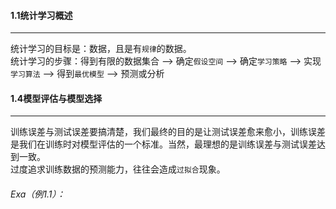 #### 1.1统计学习概述
---
统计学习的目标是：数据，且是有`规律`的数据。<br/>
统计学习的步骤：得到有限的数据集合 --> 确定`假设空间` --> 确定`学习策略` --> 实现`学习算法` --> 得到`最优模型` --> 预测或分析
    
#### 1.4模型评估与模型选择
---
训练误差与测试误差要搞清楚，我们最终的目的是让测试误差愈来愈小，训练误差是我们在训练时对模型评估的一个标准。当然，最理想的是训练误差与测试误差达到一致。<br/>
过度追求训练数据的预测能力，往往会造成`过拟合`现象。<br/>
###### Exa（例1.1）：

